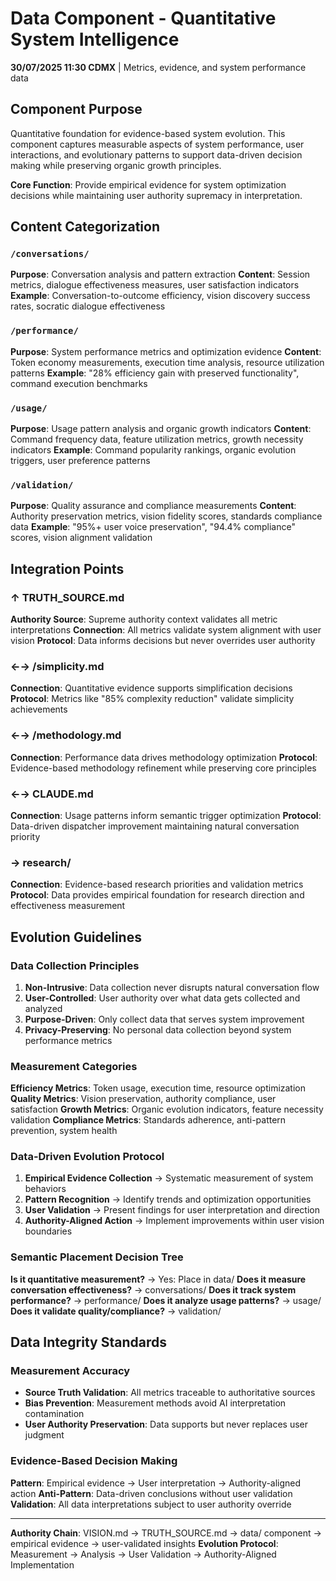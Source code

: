 # Data Component - Quantitative System Intelligence

**30/07/2025 11:30 CDMX** | Metrics, evidence, and system performance data

## Component Purpose

Quantitative foundation for evidence-based system evolution. This component captures measurable aspects of system performance, user interactions, and evolutionary patterns to support data-driven decision making while preserving organic growth principles.

**Core Function**: Provide empirical evidence for system optimization decisions while maintaining user authority supremacy in interpretation.

## Content Categorization

### `/conversations/`
**Purpose**: Conversation analysis and pattern extraction
**Content**: Session metrics, dialogue effectiveness measures, user satisfaction indicators
**Example**: Conversation-to-outcome efficiency, vision discovery success rates, socratic dialogue effectiveness

### `/performance/`
**Purpose**: System performance metrics and optimization evidence
**Content**: Token economy measurements, execution time analysis, resource utilization patterns
**Example**: "28% efficiency gain with preserved functionality", command execution benchmarks

### `/usage/`
**Purpose**: Usage pattern analysis and organic growth indicators
**Content**: Command frequency data, feature utilization metrics, growth necessity indicators
**Example**: Command popularity rankings, organic evolution triggers, user preference patterns

### `/validation/`
**Purpose**: Quality assurance and compliance measurements
**Content**: Authority preservation metrics, vision fidelity scores, standards compliance data
**Example**: "95%+ user voice preservation", "94.4% compliance" scores, vision alignment validation

## Integration Points

### ↑ TRUTH_SOURCE.md
**Authority Source**: Supreme authority context validates all metric interpretations
**Connection**: All metrics validate system alignment with user vision
**Protocol**: Data informs decisions but never overrides user authority

### ←→ /simplicity.md
**Connection**: Quantitative evidence supports simplification decisions
**Protocol**: Metrics like "85% complexity reduction" validate simplicity achievements

### ←→ /methodology.md
**Connection**: Performance data drives methodology optimization
**Protocol**: Evidence-based methodology refinement while preserving core principles

### ←→ CLAUDE.md
**Connection**: Usage patterns inform semantic trigger optimization
**Protocol**: Data-driven dispatcher improvement maintaining natural conversation priority

### → research/
**Connection**: Evidence-based research priorities and validation metrics
**Protocol**: Data provides empirical foundation for research direction and effectiveness measurement

## Evolution Guidelines

### Data Collection Principles
1. **Non-Intrusive**: Data collection never disrupts natural conversation flow
2. **User-Controlled**: User authority over what data gets collected and analyzed
3. **Purpose-Driven**: Only collect data that serves system improvement
4. **Privacy-Preserving**: No personal data collection beyond system performance metrics

### Measurement Categories
**Efficiency Metrics**: Token usage, execution time, resource optimization
**Quality Metrics**: Vision preservation, authority compliance, user satisfaction
**Growth Metrics**: Organic evolution indicators, feature necessity validation
**Compliance Metrics**: Standards adherence, anti-pattern prevention, system health

### Data-Driven Evolution Protocol
1. **Empirical Evidence Collection** → Systematic measurement of system behaviors
2. **Pattern Recognition** → Identify trends and optimization opportunities
3. **User Validation** → Present findings for user interpretation and direction
4. **Authority-Aligned Action** → Implement improvements within user vision boundaries

### Semantic Placement Decision Tree
**Is it quantitative measurement?** → Yes: Place in data/
**Does it measure conversation effectiveness?** → conversations/
**Does it track system performance?** → performance/
**Does it analyze usage patterns?** → usage/
**Does it validate quality/compliance?** → validation/

## Data Integrity Standards

### Measurement Accuracy
- **Source Truth Validation**: All metrics traceable to authoritative sources
- **Bias Prevention**: Measurement methods avoid AI interpretation contamination
- **User Authority Preservation**: Data supports but never replaces user judgment

### Evidence-Based Decision Making
**Pattern**: Empirical evidence → User interpretation → Authority-aligned action
**Anti-Pattern**: Data-driven conclusions without user validation
**Validation**: All data interpretations subject to user authority override

---

**Authority Chain**: VISION.md → TRUTH_SOURCE.md → data/ component → empirical evidence → user-validated insights
**Evolution Protocol**: Measurement → Analysis → User Validation → Authority-Aligned Implementation
